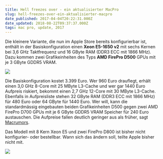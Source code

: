 ```yaml
---
title: Hell freezes over - ein aktualisierter MacPro
slug: hell-freezes-over-ein-aktualisierter-macpro
date_published: 2017-04-04T20:22:31.000Z
date_updated: 2018-08-22T09:37:37.000Z
tags: mac pro, update, 2017
---
```


Die kleinere Variante, die nun im Apple Store bereits konfigurierbar ist, enthält in der Basiskonfiguration einen **Xeon E5-1650 v2** mit sechs Kernen bei 3,6 GHz Taktfrequenz und 16 GByte RAM (DDR3 ECC mit 1866 MHz). Dazu kommen zwei Grafikeinheiten des Typs **AMD FirePro D500** GPUs mit je 3 GByte GDDR5 VRAM.

![](__GHOST_URL__/content/images/2017/04/Bildschirmfoto-2017-04-04-um-22.20.41.png)

Die Basiskonfiguration kostet 3.399 Euro. Wer 960 Euro drauflegt, erhält einen 3,0 GHz 8-Core mit 25 MByte L3-Cache und wer gar 1440 Euro Aufpreis riskiert, bekommt einen 2,7 GHz 12-Core mit 30 MByte L3-Cache. Ebenfalls in Aufpreisliste stehen 32 GByte RAM (DDR3 ECC mit 1866 MHz) für 480 Euro oder 64 GByte für 1440 Euro. Wer will, kann die standardmässig eingebauten beiden Grafikeinheiten D500 gegen zwei AMD FirePro D700 GPUs mit je 6 GByte GDDR5 VRAM Speicher für 240 Euro austauschen. Die Aufpreise fallen deutlich geringer aus als früher, sagt [Macrumors](https://www.macrumors.com/2017/04/04/mac-pro-gpu-cpu-upgrades-price-drop/).

Das Modell mit 8 Kern Xeon E5 und zwei FirePro D800 ist bisher nicht konfigurier- oder bestellbar. Wann sich das ändern soll, teilte Apple bisher nicht mit.

![](__GHOST_URL__/content/images/2017/04/Bildschirmfoto-2017-04-04-um-22.21.43.png)
